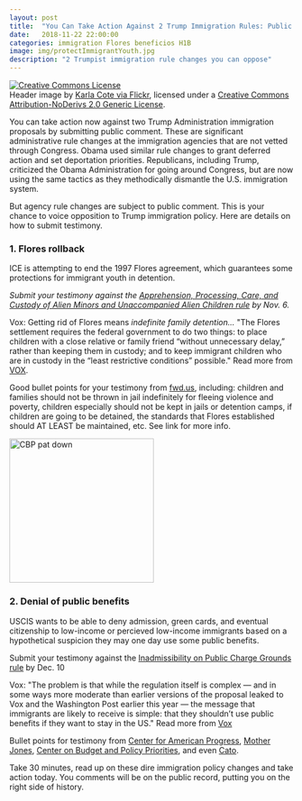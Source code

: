 ```yaml
---
layout: post
title:  "You Can Take Action Against 2 Trump Immigration Rules: Public Comment Open"
date:   2018-11-22 22:00:00
categories: immigration Flores beneficios H1B
image: img/protectImmigrantYouth.jpg
description: "2 Trumpist immigration rule changes you can oppose"
---
```


<a rel="license" href="http://creativecommons.org/licenses/by-nd/2.0/"><img alt="Creative Commons License" style="border-width:0" src="https://i.creativecommons.org/l/by-nd/2.0/88x31.png" /></a><br />Header image by <a href="https://www.flickr.com/photos/134055122@N07/albums/72157688521032040">Karla Cote via Flickr</a>, licensed under a <a rel="license" href="http://creativecommons.org/licenses/by-nd/2.0/">Creative Commons Attribution-NoDerivs 2.0 Generic License</a>.

You can take action now against two Trump Administration immigration proposals by submitting public comment. These are significant administrative rule changes at the immigration agencies that are not vetted through Congress. Obama used similar rule changes to grant deferred action and set deportation priorities. Republicans, including Trump, criticized the Obama Administration for going around Congress, but are now using the same tactics as they methodically dismantle the U.S. immigration system.

But agency rule changes are subject to public comment. This is your chance to voice opposition to Trump immigration policy. Here are details on how to submit testimony.

<h3>1. Flores rollback</h3>
ICE is attempting to end the 1997 Flores agreement, which guarantees some protections for immigrant youth in detention. 

<em>Submit your testimony against the [Apprehension, Processing, Care, and Custody of Alien Minors and Unaccompanied Alien Children rule](https://www.regulations.gov/document?D=ICEB-2018-0002-0001) by Nov. 6.</em>

Vox: Getting rid of Flores means <em>indefinite family detention...</em> "The Flores settlement requires the federal government to do two things: to place children with a close relative or family friend “without unnecessary delay,” rather than keeping them in custody; and to keep immigrant children who are in custody in the “least restrictive conditions” possible." Read more from [VOX](https://www.vox.com/2018/6/20/17484546/executive-order-family-separation-flores-settlement-agreement-immigration).

Good bullet points for your testimony from [fwd.us](https://www.fwd.us/news/fwd-us-statement-on-trump-administrations-proposal-to-terminate-the-flores-settlement-agreement/), including: children and families should not be thrown in jail indefinitely for fleeing violence and poverty, children especially should not be kept in jails or detention camps, if children are going to be detained, the standards that Flores established should AT LEAST be maintained, etc. See link for more info.

<a title="By Gerald L. Nino, CBP, U.S. Dept. of Homeland Security [Public domain], via Wikimedia Commons" href="https://commons.wikimedia.org/wiki/File:CBP_pat_down.jpg"><img width="256" alt="CBP pat down" src="https://upload.wikimedia.org/wikipedia/commons/thumb/0/01/CBP_pat_down.jpg/256px-CBP_pat_down.jpg"></a>

<h3>2. Denial of public benefits</h3>
USCIS wants to be able to deny admission, green cards, and eventual citizenship to low-income or percieved low-income immigrants based on a hypothetical suspicion they may one day use some public benefits. 

Submit your testimony against the [Inadmissibility on Public Charge Grounds rule](https://www.regulations.gov/document?D=USCIS-2010-0012-0001) by Dec. 10

Vox: "The problem is that while the regulation itself is complex — and in some ways more moderate than earlier versions of the proposal leaked to Vox and the Washington Post earlier this year — the message that immigrants are likely to receive is simple: that they shouldn’t use public benefits if they want to stay in the US." Read more from [Vox](https://www.vox.com/2018/9/24/17892350/public-charge-immigration-food-stamps-medicaid-trump)

Bullet points for testimony from [Center for American Progress](https://www.americanprogress.org/press/statement/2018/09/23/453769/statement-caps-melissa-boteach-decries-trumps-new-public-charge-rule/), [Mother Jones](https://www.motherjones.com/politics/2018/09/new-trump-administration-rule-could-cause-fearful-immigrants-to-forgo-public-benefits/), [Center on Budget and Policy Priorities](https://www.cbpp.org/press/statements/greenstein-trump-administrations-proposed-rule-will-result-in-legal-immigrants-of), and even [Cato](https://www.cato.org/blog/new-rule-deny-status-immigrants-95-self-sufficient).

Take 30 minutes, read up on these dire immigration policy changes and take action today. You comments will be on the public record, putting you on the right side of history. 